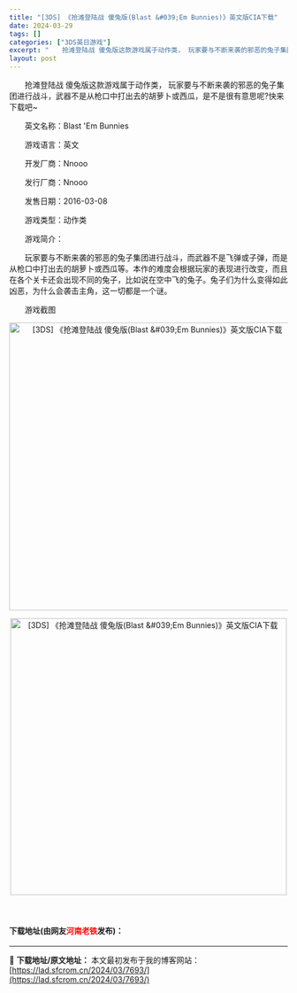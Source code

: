 ```yaml
---
title: "[3DS] 《抢滩登陆战 傻兔版(Blast &#039;Em Bunnies)》英文版CIA下载"
date: 2024-03-29
tags: []
categories: ["3DS英日游戏"]
excerpt: "　　抢滩登陆战 傻兔版这款游戏属于动作类， 玩家要与不断来袭的邪恶的兔子集团进行战斗，武器不是从枪口中打出去的胡萝卜或西瓜，是不是很有意思呢?快来下载吧~ 　　英文名称：Blast &#039;Em Bunnies 　　游戏语言：英文 　　开发厂商：Nnooo 　　发行厂商：Nnooo 　　发售日期：&hellip;"
layout: post
---
```


 <p>　　抢滩登陆战 傻兔版这款游戏属于动作类， 玩家要与不断来袭的邪恶的兔子集团进行战斗，武器不是从枪口中打出去的胡萝卜或西瓜，是不是很有意思呢?快来下载吧~</p> <p>　　英文名称：Blast &#39;Em Bunnies</p> <p>　　游戏语言：英文</p> <p>　　开发厂商：Nnooo</p> <p>　　发行厂商：Nnooo</p> <p>　　发售日期：2016-03-08</p> <p>　　游戏类型：动作类</p> <p>　　游戏简介：</p> <p>　　玩家要与不断来袭的邪恶的兔子集团进行战斗，而武器不是飞弹或子弹，而是从枪口中打出去的胡萝卜或西瓜等。本作的难度会根据玩家的表现进行改变，而且在各个关卡还会出现不同的兔子，比如说在空中飞的兔子。兔子们为什么变得如此凶恶，为什么会袭击主角，这一切都是一个谜。</p> <p>　　游戏截图</p> <p align="center"><img align="" src="https://lad.sfcrom.cn/wp-content/uploads/2024/03/20240329_6606131ea4f77.webp" style="border-width: 0px; border-style: solid; width: 520px;" alt="[3DS] 《抢滩登陆战 傻兔版(Blast &amp;#039;Em Bunnies)》英文版CIA下载" /></p> <p align="center"><img align="" src="https://lad.sfcrom.cn/wp-content/uploads/2024/03/20240329_6606131f1b69b.webp" style="border-width: 0px; border-style: solid; width: 500px;" alt="[3DS] 《抢滩登陆战 傻兔版(Blast &amp;#039;Em Bunnies)》英文版CIA下载" /></p> <p><strong>　</strong></p> <p><h4>下载地址(由网友<font color="red">河南老铁</font>发布)：</h4></p> 

---
📖 **下载地址/原文地址：** 本文最初发布于我的博客网站：[https://lad.sfcrom.cn/2024/03/7693/](https://lad.sfcrom.cn/2024/03/7693/)

